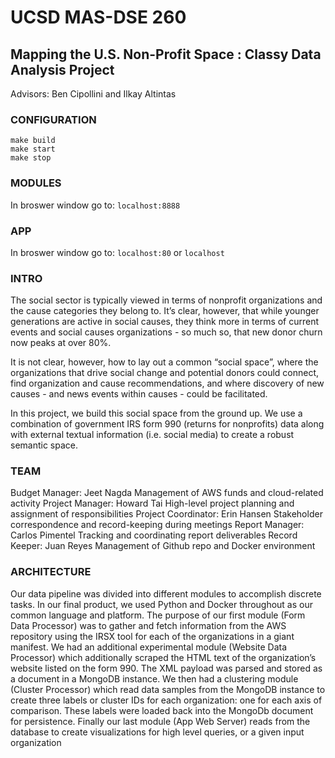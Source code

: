 
# UCSD MAS-DSE 260
## Mapping the U.S. Non-Profit Space : Classy Data Analysis Project
Advisors: Ben Cipollini and Ilkay Altintas

### CONFIGURATION
```
make build
make start
make stop
```

### MODULES
In broswer window go to:  `localhost:8888`

### APP
In broswer window go to:  `localhost:80` or `localhost`

### INTRO
The social sector is typically viewed in terms of nonprofit
organizations and the cause categories they belong to. It’s
clear, however, that while younger generations are active in
social causes, they think more in terms of current events and
social causes organizations - so much so, that new donor
churn now peaks at over 80%.

It is not clear, however, how to lay out a common “social
space”, where the organizations that drive social change and
potential donors could connect, find organization and cause
recommendations, and where discovery of new causes - and
news events within causes - could be facilitated.

In this project, we build this social space from the ground up.
We use a combination of government IRS form 990 (returns
for nonprofits) data along with external textual information
(i.e. social media) to create a robust semantic space.

### TEAM
Budget Manager: Jeet Nagda
Management of AWS funds and cloud-related activity
Project Manager: Howard Tai
High-level project planning and assignment of responsibilities
Project Coordinator: Erin Hansen
Stakeholder correspondence and record-keeping during meetings
Report Manager: Carlos Pimentel
Tracking and coordinating report deliverables
Record Keeper: Juan Reyes
Management of Github repo and Docker environment

### ARCHITECTURE
Our data pipeline was divided into different modules to accomplish discrete tasks. In our final product, we used Python and Docker throughout as our common language and platform. The purpose of our first module (Form Data Processor) was to gather and fetch information from the AWS repository using the IRSX tool for each of the organizations in a giant manifest. We had an additional experimental module (Website Data Processor) which additionally scraped the HTML text of the organization’s website listed on the form 990. The XML payload was parsed and stored as a document in a MongoDB instance. We then had a clustering module (Cluster Processor) which read data samples from the MongoDB instance to create three labels or cluster IDs for each organization: one for each axis of comparison. These labels were loaded back into the MongoDb document for persistence. Finally our last module (App Web Server) reads from the database to create visualizations for high level queries, or a given input organization

